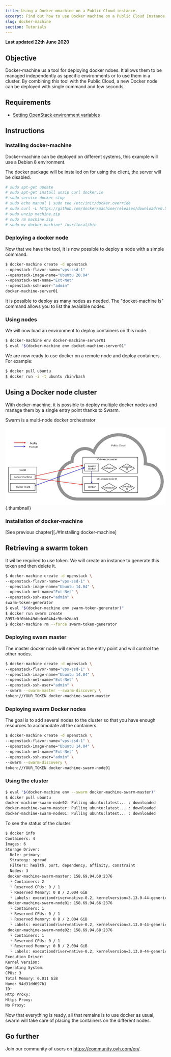 ```yaml
---
title: Using a Docker-mmachine on a Public Cloud instance.
excerpt: Find out how to use Docker machine on a Public Cloud Instance
slug: docker-machine
section: Tutorials
---
```


**Last updated 22th June 2020**

## Objective
Docker-machine us a tool for deploying docker ndoes. It allows them to be managed independently as specific environments or to use them in a cluster. By combining this tool with the Public Cloud, a new Docker node can be deployed with single command and few seconds.

## Requirements

* [Setting OpenStack environment variables](../loading_openstack_environment_variable)

## Instructions

### Installing docker-machine

Docker-machine can be deployed on different systems, this example will use a Debian 8 environment.

The docker package will be installed on for using the client, the server will be disabled.

```sh
# sudo apt-get update
# sudo apt-get install unzip curl docker.io
# sudo service docker stop
# sudo echo manual | sudo tee /etc/init/docker.override
# sudo curl -L https://github.com/docker/machine/releases/download/v0.5.0/docker-machine_linux-amd64.zip > machine.zip
# sudo unzip machine.zip
# sudo rm machine.zip
# sudo mv docker-machine* /usr/local/bin
```
	
### Deploying a docker node
Now that we have the tool, it is now possible to deploy a node with a simple command.

```sh
$ docker-machine create -d openstack
--openstack-flavor-name="vps-ssd-1"
--openstack-image-name="Ubuntu 20.04"
--openstack-net-name="Ext-Net"
--openstack-ssh-user-"admin"
docker-machine-server01
```
It is possible to deploy as many nodes as needed. The "docket-machine ls" command allows you to list the avaialble nodes.


### Using nodes
We will now load an environment to deploy containers on this node.

```sh
$ docker-machine env docker-machine-server01
$ eval "$(docker-machine env docket-machine-server01"
```

We are now ready to use docker on a remote node and deploy containers. For example:

```sh
$ docker pull ubuntu
$ docker run -i -t ubuntu /bin/bash
```

## Using a Docker node cluster
With docker-machine, it is possible to deploy multiple docker nodes and manage them by a single entry point thanks to Swarm.

Swarm is a multi-node docker orchestrator

![public-cloud](images/3388.png){.thumbnail}

### Installation of docker-machine
[See previous chapter][./#Installing docker-machine]

## Retrieving a swarm token
It wil be required to use token. We will create an instance to generate this token and then delete it.

```sh
$ docker-machine create -d openstack \
--openstack-flavor-name="vps-ssd-1" \
--openstack-image-name="Ubuntu 14.04" \
--openstack-net-name="Ext-Net" \
--openstack-ssh-user="admin" \
swarm-token-generator
$ eval "$(docker-machine env swarm-token-generator)"
$ docker run swarm create
8957e0f0bbb49dbdcd04b4c9beb2dab3
$ docker-machine rm --force swarm-token-generator
```

### Deploying swam master
The master docker node will server as the entry point and will control the other nodes.

```sh
$ docker-machine create -d openstack \
--openstack-flavor-name="vps-ssd-1" \
--openstack-image-name="Ubuntu 14.04" \
--openstack-net-name="Ext-Net" \
--openstack-ssh-user="admin" \
--swarm --swarm-master --swarm-discovery \
token://YOUR_TOKEN docker-machine-swarm-master
```

### Deploying swarm Docker nodes
The goal is to add several nodes to the cluster so that you have enough resources to accomodate all the containers.

```sh
$ docker-machine create -d openstack \
--openstack-flavor-name="vps-ssd-1" \
--openstack-image-name="Ubuntu 14.04" \
--openstack-net-name="Ext-Net" \
--openstack-ssh-user="admin" \
--swarm --swarm-discovery \
token://YOUR_TOKEN docker-machine-swarm-node01
```

### Using the cluster

```sh
$ eval "$(docker-machine env --swarm docker-machine-swarm-master)"
$ docker pull ubuntu
docker-machine-swarm-node02: Pulling ubuntu:latest... : downloaded
docker-machine-swarm-master: Pulling ubuntu:latest... : downloaded
docker-machine-swarm-node01: Pulling ubuntu:latest... : downloaded
```

To see the status of the cluster:

```sh
$ docker info
Containers: 4
Images: 6
Storage Driver:
  Role: primary
  Strategy: spread
  Filters: health, port, dependency, affinity, constraint
  Nodes: 3
 docker-machine-swarm-master: 158.69.94.60:2376
  └ Containers: 2
  └ Reserved CPUs: 0 / 1
  └ Reserved Memory: 0 B / 2.004 GiB
  └ Labels: executiondriver=native-0.2, kernelversion=3.13.0-44-generic, operatingsystem=Ubuntu 14.04.1 LTS, provider=openstack, storagedriver=aufs
 docker-machine-swarm-node01: 158.69.94.66:2376
  └ Containers: 1
  └ Reserved CPUs: 0 / 1
  └ Reserved Memory: 0 B / 2.004 GiB
  └ Labels: executiondriver=native-0.2, kernelversion=3.13.0-44-generic, operatingsystem=Ubuntu 14.04.1 LTS, provider=openstack, storagedriver=aufs
 docker-machine-swarm-node02: 158.69.94.68:2376
  └ Containers: 1
  └ Reserved CPUs: 0 / 1
  └ Reserved Memory: 0 B / 2.004 GiB
  └ Labels: executiondriver=native-0.2, kernelversion=3.13.0-44-generic, operatingsystem=Ubuntu 14.04.1 LTS, provider=openstack, storagedriver=aufs
Execution Driver:
Kernel Version:
Operating System:
CPUs: 3
Total Memory: 6.011 GiB
Name: 94d31dd697b1
ID:
Http Proxy:
Https Proxy:
No Proxy:
```

Now that everything is ready, all that remains is to use docker as usual, swarm will take care of placing the containers on the different nodes.

## Go further

Join our community of users on <https://community.ovh.com/en/>.
